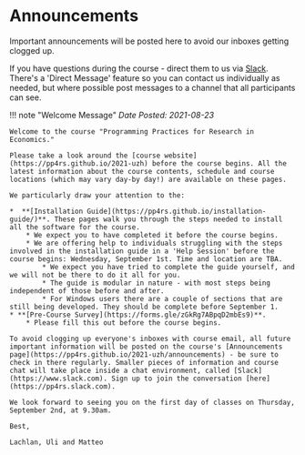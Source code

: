# Announcements

Important announcements will be posted here to avoid our inboxes getting clogged up.

If you have questions during the course - direct them to us via [Slack](https://pp4rs.slack.com). There's a 'Direct Message' feature so you can contact us individually as needed, but where possible post messages to a channel that all participants can see.

!!! note "Welcome Message"
    *Date Posted: 2021-08-23*

    Welcome to the course "Programming Practices for Research in Economics."

    Please take a look around the [course website](https://pp4rs.github.io/2021-uzh) before the course begins. All the latest information about the course contents, schedule and course locations (which may vary day-by day!) are available on these pages.

    We particularly draw your attention to the:

    *  **[Installation Guide](https://pp4rs.github.io/installation-guide/)**. These pages walk you through the steps needed to install all the software for the course.
        * We expect you to have completed it before the course begins.
        * We are offering help to individuals struggling with the steps involved in the installation guide in a 'Help Session' before the course begins: Wednesday, September 1st. Time and location are TBA.
            * We expect you have tried to complete the guide yourself, and we will not be there to do it all for you.
            * The guide is modular in nature - with most steps being independent of those before and after.
            * For Windows users there are a couple of sections that are still being developed. They should be complete before September 1.
    * **[Pre-Course Survey](https://forms.gle/zGkRg7ABpqD2mbEs9)**.
        * Please fill this out before the course begins.

    To avoid clogging up everyone's inboxes with course email, all future important information will be posted on the course's [Announcements page](https://pp4rs.github.io/2021-uzh/announcements) - be sure to check in there regularly. Smaller pieces of information and course chat will take place inside a chat environment, called [Slack](https://www.slack.com). Sign up to join the conversation [here](https://pp4rs.slack.com).

    We look forward to seeing you on the first day of classes on Thursday, September 2nd, at 9.30am.

    Best,

    Lachlan, Uli and Matteo

<!-- HERE IS AN EXAMPLE NOTE BOX -->
<!-- !!! note "YOUR NOTE NAME"
    *Date Posted: YOUR DATE*
    YOUR TEXT -->
